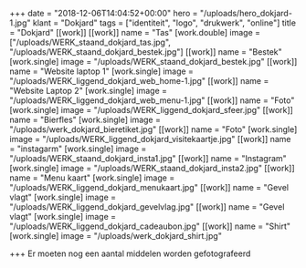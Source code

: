 +++
date = "2018-12-06T14:04:52+00:00"
hero = "/uploads/hero_dokjard-1.jpg"
klant = "Dokjard"
tags = ["identiteit", "logo", "drukwerk", "online"]
title = "Dokjard"
[[work]]
[[work]]
name = "Tas"
[work.double]
image = ["/uploads/WERK_staand_dokjard_tas.jpg", "/uploads/WERK_staand_dokjard_bestek.jpg"]
[[work]]
name = "Bestek"
[work.single]
image = "/uploads/WERK_staand_dokjard_bestek.jpg"
[[work]]
name = "Website laptop 1"
[work.single]
image = "/uploads/WERK_liggend_dokjard_web_home-1.jpg"
[[work]]
name = "Website Laptop 2"
[work.single]
image = "/uploads/WERK_liggend_dokjard_web_menu-1.jpg"
[[work]]
name = "Foto"
[work.single]
image = "/uploads/WERK_liggend_dokjard_sfeer.jpg"
[[work]]
name = "Bierfles"
[work.single]
image = "/uploads/werk_dokjard_bieretiket.jpg"
[[work]]
name = "Foto"
[work.single]
image = "/uploads/WERK_liggend_dokjard_visitekaartje.jpg"
[[work]]
name = "instagarm"
[work.single]
image = "/uploads/WERK_staand_dokjard_insta1.jpg"
[[work]]
name = "Instagram"
[work.single]
image = "/uploads/WERK_staand_dokjard_insta2.jpg"
[[work]]
name = "Menu kaart"
[work.single]
image = "/uploads/WERK_liggend_dokjard_menukaart.jpg"
[[work]]
name = "Gevel vlagt"
[work.single]
image = "/uploads/WERK_liggend_dokjard_gevelvlag.jpg"
[[work]]
name = "Gevel vlagt"
[work.single]
image = "/uploads/WERK_liggend_dokjard_cadeaubon.jpg"
[[work]]
name = "Shirt"
[work.single]
image = "/uploads/werk_dokjard_shirt.jpg"

+++
Er moeten nog een aantal middelen worden gefotografeerd